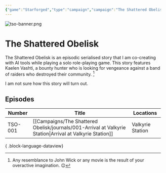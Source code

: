 ```yaml
---
{"game":"Starforged","type":"campaign","campaign":"The Shattered Obelisk","name":"The Shattered Obelisk","character":"[[wraith|Wraith]]","aliases":["TSO"],"cssclasses":["wide"],"locations":"[[The Ebon Maw]]","dg-publish":true,"title":"The Shattered Obelisk","permalink":"/campaigns/the-shattered-obelisk/","dgPassFrontmatter":true,"noteIcon":""}
---
```


![tso-banner.png](/img/user/Campaigns/The%20Shattered%20Obelisk/images/tso-banner.png)

# The Shattered Obelisk

The Shattered Obelisk is an episodic serialised story that I am co-creating with AI tools while playing a solo role-playing game. This story features Kaelen Vashti, a bounty hunter who is looking for vengeance against a band of raiders who destroyed their community. [^jw]

[^jw]: Any resemblance to John Wick or any movie is the result of your overactive imagination. 😉

I am not sure how this story will turn out.


## Episodes

| Number  | Title                                                                                                        | Locations        |
| ------- | ------------------------------------------------------------------------------------------------------------ | ---------------- |
| TSO-001 | [[Campaigns/The Shattered Obelisk/journals/001-Arrival at Valkyrie Station\|Arrival at Valkyrie Station]] | Valkyrie Station |

{ .block-language-dataview}





